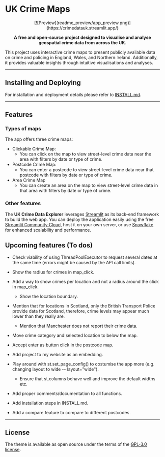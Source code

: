 # UK Crime Maps

<div align="center">
[![Preview](readme_preview/app_preview.png)](https://crimedatauk.streamlit.app/)

**A free and open-source project designed to visualise and analyse geospatial crime data from across the UK.**
</div>
This project uses interactive crime maps to present publicly available data on crime and policing in England, Wales, and Northern Ireland. Additionally, it provides valuable insights through intuitive visualisations and analyses.

---

## Installing and Deploying

For installation and deployment details please refer to [INSTALL.md](INSTALL.md).

---

## Features

### Types of maps

The app offers three crime maps:

+ Clickable Crime Map:
    + You can click on the map to view street-level crime data near the area with filters by date or type of crime.
+ Postcode Crime Map:
    + You can enter a postcode to view street-level crime data near that postcode with filters by date or type of crime.
+ Area Crime Map
    + You can create an area on the map to view street-level crime data in that area with filters by date or type of crime.



### Other features

The **UK Crime Data Explorer** leverages [Streamlit](https://streamlit.io/) as its back-end framework to build the web app. You can deploy the application easily using the free [Streamlit Community Cloud](https://share.streamlit.io/), host it on your own server, or use [Snowflake](https://www.snowflake.com/en/uk/) for enhanced scalability and performance.

## Upcoming features (To dos)

+ Check viability of using ThreadPoolExecutor to request several dates at the same time (errors might be caused by the API call limits).

+ Show the radius for crimes in map_click.

+ Add a way to show crimes per location and not a radius around the click in map_click.
    + Show the location boundary.

+ Mention that for locations in Scotland, only the British Transport Police provide data for Scotland, therefore, crime levels may appear much lower than they really are. 
    + Mention that Manchester does not report their crime data.

+ Move crime category and selected location to below the map.

+ Accept enter as button click in the postcode map.

+ Add project to my website as an embedding.

+ Play around with st.set_page_config() to costumise the app more (e.g. changing layout to wide -- layout="wide").
    + Ensure that st.columns behave well and improve the default widths etc.

+ Add proper comments/documentation to all functions.

+ Add installation steps in INSTALL.md.

+ Add a compare feature to compare to different postcodes.

--- 

## License

The theme is available as open source under the terms of the [GPL-3.0 license](LICENSE).